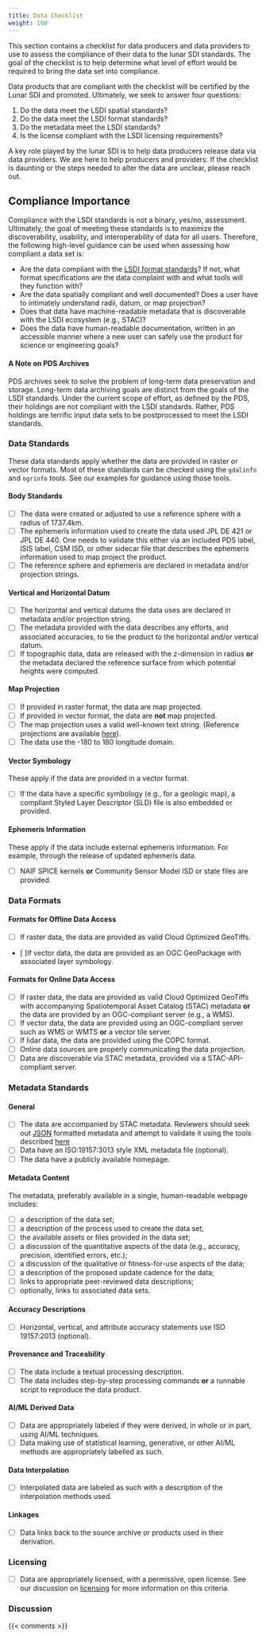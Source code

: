 ```yaml
---
title: Data Checklist
weight: 100
---
```


This section contains a checklist for data producers and data providers to use to assess the compliance of their data to the lunar SDI standards. The goal of the checklist is to help determine what level of effort would be required to bring the data set into compliance.

Data products that are compliant with the checklist will be certified by the Lunar SDI and promoted. Ultimately, we seek to answer four questions:

1. Do the data meet the LSDI spatial standards?
1. Do the data meet the LSDI format standards?
1. Do the metadata meet the LSDI standards?
1. Is the license compliant with the LSDI licensing requirements?

A key role played by the lunar SDI is to help data producers release data via data providers. We are here to help producers and providers. If the checklist is daunting or the steps needed to alter the data are unclear, please reach out.

## Compliance Importance
Compliance with the LSDI standards is not a binary, yes/no, assessment. Ultimately, the goal of meeting these standards is to maximize the discoverability, usability, and interoperability of data for all users. Therefore, the following high-level guidance can be used when assessing how compliant a data set is:

- Are the data compliant with the [LSDI format standards](data_formats.md)? If not, what format specifications are the data complaint with and what tools will they function with?
- Are the data spatially compliant and well documented? Does a user have to intimately understand radii, datum, or map projection?
- Does that data have machine-readable metadata that is discoverable with the LSDI ecosystem (e.g., STAC)?
- Does the data have human-readable documentation, written in an accessible manner where a new user can safely use the product for science or engineering goals?

#### A Note on PDS Archives
PDS archives seek to solve the problem of long-term data preservation and storage. Long-term data archiving goals are distinct from the goals of the LSDI standards. Under the current scope of effort, as defined by the PDS, their holdings are not compliant with the LSDI standards. Rather, PDS holdings are terrific input data sets to be postprocessed to meet the LSDI standards.

### Data Standards
These data standards apply whether the data are provided in raster or vector formats. Most of these standards can be checked using the `gdalinfo` and `ogrinfo` tools. See our examples for guidance using those tools.

#### Body Standards
- [ ] The data were created or adjusted to use a reference sphere with a radius of 1737.4km.
- [ ] The ephemeris information used to create the data used JPL DE 421 or JPL DE 440. One needs to validate this either via an included PDS label, ISIS label, CSM ISD, or other sidecar file that describes the ephemeris information used to map project the product.
- [ ] The reference sphere and ephemeris are declared in metadata and/or projection strings. 

#### Vertical and Horizontal Datum
- [ ] The horizontal and vertical datums the data uses are declared in metadata and/or projection string.
- [ ] The metadata provided with the data describes any efforts, and associated accuracies, to tie the product to the horizontal and/or vertical datum.
- [ ] If topographic data, data are released with the z-dimension in radius **or** the metadata declared the reference surface from which potential heights were computed.

#### Map Projection
- [ ] If provided in raster format, the data are map projected.
- [ ] If provided in vector format, the data are **not** map projected.
- [ ] The map projection uses a valid well-known text string. (Reference projections are available [here](http://voparis-vespa-crs.obspm.fr:8080/web/moon.html)).
- [ ] The data use the -180 to 180 longitude domain.

#### Vector Symbology
These apply if the data are provided in a vector format.

- [ ] If the data have a specific symbology (e.g., for a geologic map), a compliant Styled Layer Descriptor (SLD) file is also embedded or provided.

#### Ephemeris Information
These apply if the data include external ephemeris information. For example, through the release of updated ephemeris data.

- [ ] NAIF SPICE kernels **or** Community Sensor Model ISD or state files are provided.

### Data Formats

#### Formats for Offline Data Access

- [ ] If raster data, the data are provided as valid Cloud Optimized GeoTiffs.
- [ ]If vector data, the data are provided as an OGC GeoPackage with associated layer symbology. 

#### Formats for Online Data Access

- [ ] If raster data, the data are provided as valid Cloud Optimized GeoTiffs with accompanying Spatiotemporal Asset Catalog (STAC) metadata **or** the data are provided by an OGC-compliant server (e.g., a WMS).
- [ ] If vector data, the data are provided using an OGC-compliant server such as WMS or WMTS **or** a vector tile server.
- [ ] If lidar data, the data are provided using the COPC format.
- [ ] Online data sources are properly communicating the data projection.
- [ ] Data are discoverable via STAC metadata, provided via a STAC-API-compliant server.

### Metadata Standards

#### General

- [ ] The data are accompanied by STAC metadata. Reviewers should seek out [JSON](https://json.org/example.html) formatted metadata and attempt to validate it using the tools described [here](data_examples.md#machine-readable-metadata)
- [ ] Data have an ISO:19157:3013 style XML metadata file (optional).
- [ ] The data have a publicly available homepage.

#### Metadata Content
The metadata, preferably available in a single, human-readable webpage includes:
  - [ ] a description of the data set;
  - [ ] a description of the process used to create the data set;
  - [ ] the available assets or files provided in the data set;
  - [ ] a discussion of the quantitative aspects of the data (e.g., accuracy, precision, identified errors, etc.);
  - [ ] a discussion of the qualitative or fitness-for-use aspects of the data;
  - [ ] a description of the proposed update cadence for the data;
  - [ ] links to appropriate peer-reviewed data descriptions;
  - [ ] optionally, links to associated data sets.

#### Accuracy Descriptions

- [ ] Horizontal, vertical, and attribute accuracy statements use ISO 19157:2013 (optional).

#### Provenance and Traceability

- [ ] The data include a textual processing description.
- [ ] The data includes step-by-step processing commands **or** a runnable script to reproduce the data product.

#### AI/ML Derived Data

- [ ] Data are appropriately labeled if they were derived, in whole or in part, using AI/ML techniques.
- [ ] Data making use of statistical learning, generative, or other AI/ML methods are appropriately labelled as such.

#### Data Interpolation

- [ ] Interpolated data are labeled as such with a description of the interpolation methods used.

#### Linkages

- [ ] Data links back to the source archive or products used in their derivation.

### Licensing

- [ ] Data are appropriately licensed, with a permissive, open license. See our discussion on [licensing](licensing.md) for more information on this criteria.



### Discussion

{{< comments >}}

